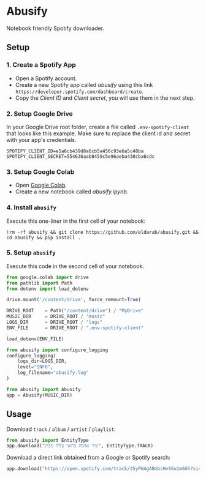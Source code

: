 # Abusify

Notebook friendly Spotify downloader.

## Setup

### 1. Create a Spotify App

* Open a Spotify account.
* Create a new Spotify app called *abusify* using this link `https://developer.spotify.com/dashboard/create`. 
* Copy the *Client ID* and *Client secret*, you will use them in the next step.

### 2. Setup Google Drive

In your Google Drive root folder, create a file called `.env-spotify-client` that looks like this example. 
Make sure to replace the client id and secret with your app's credentials. 

```text
SPOTIFY_CLIENT_ID=e5a6cb439d8a6cb5a456c93e6a5c48ba
SPOTIFY_CLIENT_SECRET=554636aab8459c5e96aeba438cba6cdc
```

### 3. Setup Google Colab

* Open [Google Colab](https://colab.research.google.com/).
* Create a new notebook called *abusify.ipynb*.

### 4. Install `abusify`

Execute this one-liner in the first cell of your notebook:

```shell
!rm -rf abusify && git clone https://github.com/eldarab/abusify.git && cd abusify && pip install .
```

### 5. Setup `abusify`

Execute this code in the second cell of your notebook.

```python
from google.colab import drive
from pathlib import Path
from dotenv import load_dotenv

drive.mount('/content/drive', force_remount=True)

DRIVE_ROOT    = Path("/content/drive") / "MyDrive"
MUSIC_DIR     = DRIVE_ROOT / "music"
LOGS_DIR      = DRIVE_ROOT / "logs"
ENV_FILE      = DRIVE_ROOT / ".env-spotify-client"

load_dotenv(ENV_FILE)

from abusify import configure_logging
configure_logging(
    logs_dir=LOGS_DIR,
    level="INFO",
    log_filename="abusify.log"
)

from abusify import Abusify
app = Abusify(MUSIC_DIR)
```

## Usage

Download `track` / `album` / `artist` / `playlist`:

```python
from abusify import EntityType
app.download("שיר אהבה בדואי צליל מכוון", EntityType.TRACK)
```

Download a direct link obtained from a Google or Spotify search:

```python
app.download("https://open.spotify.com/track/35yPWAgABmbcHvS6u1m6Gh?si=9f35ca9f0b13448c")
```